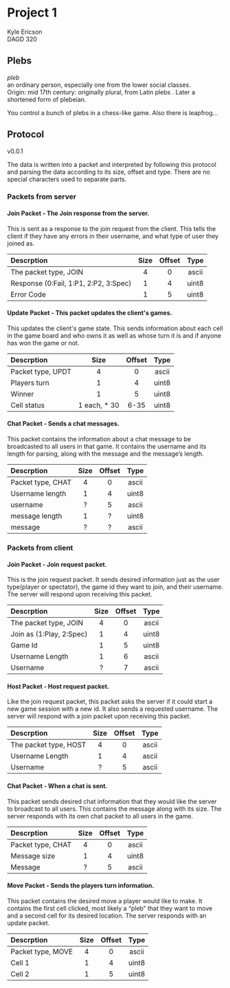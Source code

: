 # Project 1
Kyle Ericson  
DAGD 320



## Plebs
_pleb_  
an ordinary person, especially one from the lower social classes.  
Origin: mid 17th century: originally plural, from Latin plebs . Later a shortened form of plebeian.


You control a bunch of plebs in a chess-like game. Also there is leapfrog...



## Protocol
v0.0.1  


The data is written into a packet and interpreted by following this protocol and parsing the data according to its size, offset and type. There are no special characters used to separate parts.



### Packets from server


#### Join Packet - The Join response from the server.  

This is sent as a response to the join request from the client. This tells the client if they have any
errors in their username, and what type of user they joined as.  

| Descrption | Size | Offset | Type |
|:---|:---:|:---:|:---:|
|The packet type, JOIN|4|0|ascii|
|Response (0:Fail, 1:P1, 2:P2, 3:Spec)|1|4|uint8|
|Error Code|1|5|uint8|



#### Update Packet - This packet updates the client's games.  

This updates the client's game state. This sends information about each cell in the game board
and who owns it as well as whose turn it is and if anyone has won the game or not.  


| Descrption | Size | Offset | Type |
|:---|:---:|:---:|:---:|
|Packet type, UPDT|4|0|ascii|
|Players turn|1|4|uint8|
|Winner|1|5|uint8|
|Cell status|1 each, * 30|6-35|uint8|


#### Chat Packet - Sends a chat messages.  

This packet contains the information about a chat message to be broadcasted to all users in that
game. It contains the username and its length for parsing, along with the message and the
message’s length.  

| Descrption | Size | Offset | Type |
|:---|:---:|:---:|:---:|
|Packet type, CHAT|4|0|ascii|
|Username length|1|4|uint8|
|username|?|5|ascii|
|message length|1|?|uint8|
|message|?|?|ascii|


### Packets from client

#### Join Packet - Join request packet.  

This is the join request packet. It sends desired information just as the user type(player or
spectator), the game id they want to join, and their username. The server will respond upon
receiving this packet.  

| Descrption | Size | Offset | Type |
|:---|:---:|:---:|:---:|
|The packet type, JOIN|4|0|ascii|
|Join as (1:Play, 2:Spec)|1|4|uint8|
|Game Id|1|5|uint8|
|Username Length|1|6|ascii|
|Username|?|7|ascii|


#### Host Packet - Host request packet.  

Like the join request packet, this packet asks the server if it could start a new game session with
a new id. It also sends a requested username. The server will respond with a join packet upon
receiving this packet.  

| Descrption | Size | Offset | Type |
|:---|:---:|:---:|:---:|
|The packet type, HOST|4|0|ascii|
|Username Length|1|4|ascii|
|Username|?|5|ascii|


#### Chat Packet - When a chat is sent.  

This packet sends desired chat information that they would like the server to broadcast to all
users. This contains the message along with its size. The server responds with its own chat
packet to all users in the game.  


| Descrption | Size | Offset | Type |
|:---|:---:|:---:|:---:|
|Packet type, CHAT|4|0|ascii|
|Message size|1|4|uint8|
|Message|?|5|ascii|

#### Move Packet - Sends the players turn information.  

This packet contains the desired move a player would like to make. It contains the first cell
clicked, most likely a “pleb” that they want to move and a second cell for its desired location.
The server responds with an update packet.  


| Descrption | Size | Offset | Type |
|:---|:---:|:---:|:---:|
|Packet type, MOVE|4|0|ascii|
|Cell 1|1|4|uint8|
|Cell 2|1|5|uint8|
